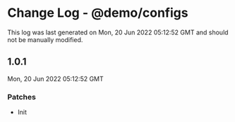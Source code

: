 # Change Log - @demo/configs

This log was last generated on Mon, 20 Jun 2022 05:12:52 GMT and should not be manually modified.

## 1.0.1
Mon, 20 Jun 2022 05:12:52 GMT

### Patches

- Init

